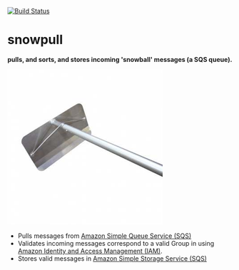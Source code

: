 [![Build Status](https://travis-ci.org/secretagentsnowman/snowpull.svg)](https://travis-ci.org/secretagentsnowman/snowpull)

snowpull
========

__pulls, and sorts, and stores incoming 'snowball' messages (a SQS queue).__

![Snowpull](snowpull.jpg)

-  Pulls messages from  [Amazon Simple Queue Service (SQS)](http://aws.amazon.com/sqs/)
-  Validates incoming messages correspond to a valid Group in using [Amazon Identity and Access Management (IAM)](http://aws.amazon.com/iam/).
-  Stores valid messages in [Amazon Simple Storage Service (SQS)](http://aws.amazon.com/s3/)
